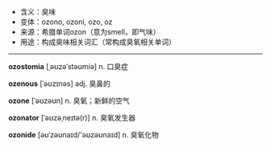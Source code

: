 - <span class="definition">含义：臭味</span>
- <span class="definition">变体：ozono, ozoni, ozo, oz</span>
- <span class="definition">来源：希腊单词ozon（意为smell，即气味）</span>
- <span class="definition">用途：构成臭味相关词汇（常构成臭氧相关单词）</span>


---


<span class="vocabulary">**ozostomia**</span> [ˌəʊzəˈstəʊmiə] n. 口臭症

<span class="vocabulary">**ozenous**</span> [ˈəʊzɪnəs] adj. 臭鼻的

<span class="vocabulary">**ozone**</span> [ˈəʊzəʊn] n. 臭氧；新鲜的空气

<span class="vocabulary">**ozonator**</span> [ˈəʊzəˌneɪtə(r)] n. 臭氧发生器

<span class="vocabulary">**ozonide**</span> [əʊˈzəʊnaɪd/'əʊzəʊnaɪd] n. 臭氧化物
